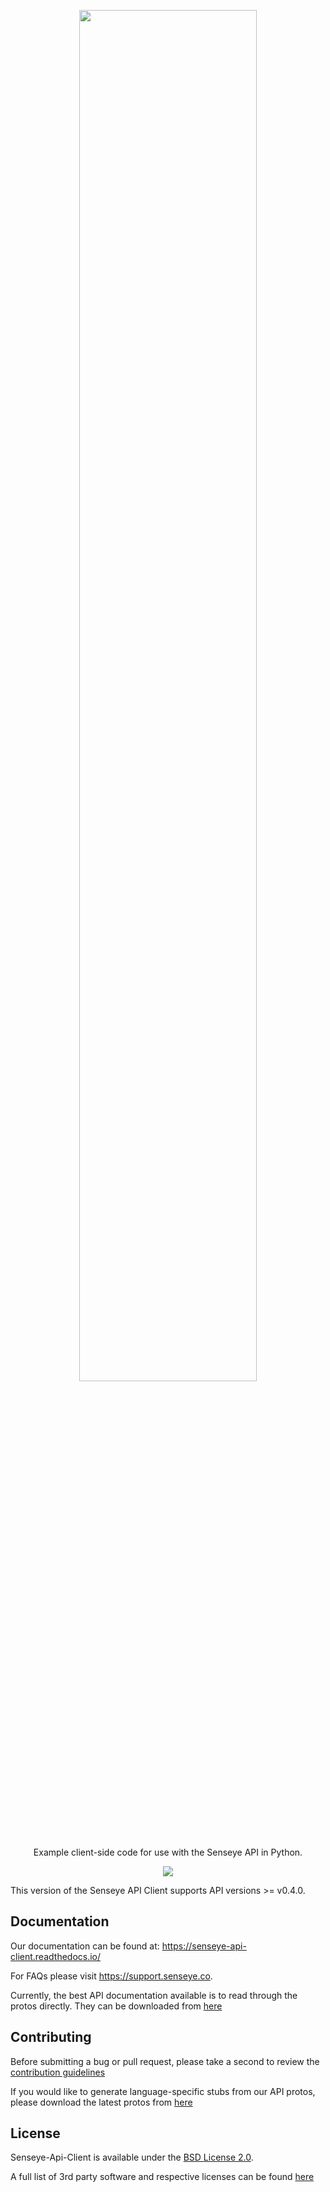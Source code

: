<p align="center">
 <img width="75%" height="75%" src="https://senseye.co/wp-content/uploads/2019/07/logo.svg">
</p>

<p align="center">
  Example client-side code for use with the Senseye API in Python.
</p>

<p align="center">
 <img src="https://img.shields.io/github/v/release/senseye-inc/senseye-api-client?label=release">
</p>

This version of the Senseye API Client supports API versions >= v0.4.0.

## Documentation

Our documentation can be found at: https://senseye-api-client.readthedocs.io/

For FAQs please visit https://support.senseye.co.

Currently, the best API documentation available is to read through the protos directly. They can be downloaded from [here](https://eucalyptus-protobuf.s3.amazonaws.com/release/v0.4.0.zip)

## Contributing

Before submitting a bug or pull request, please take a second to review the [contribution guidelines](https://support.senseye.co)

If you would like to generate language-specific stubs from our API protos, please download the latest protos from [here](https://eucalyptus-protobuf.s3.amazonaws.com/release/v0.4.0.zip)

## License

Senseye-Api-Client is available under the [BSD License 2.0](https://opensource.org/licenses/BSD-3-Clause).

A full list of 3rd party software and respective licenses can be found [here](https://app.fossa.com/attribution/e707e949-c746-49dc-960a-6d99a43de016)
